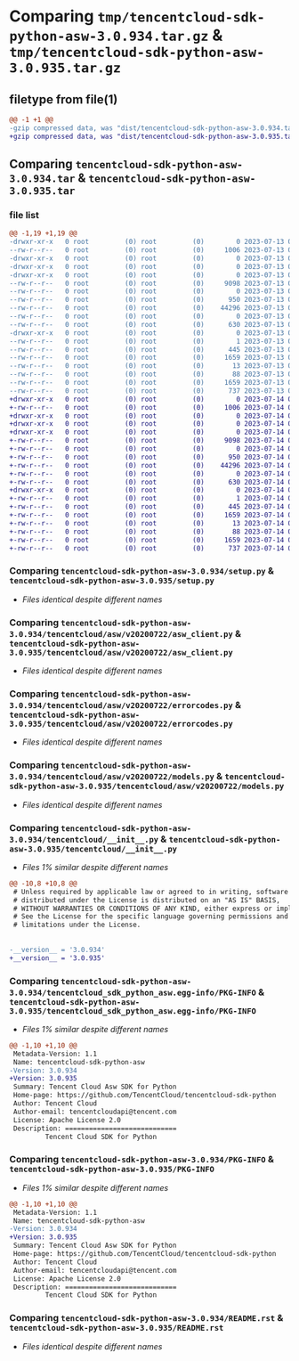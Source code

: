 # Comparing `tmp/tencentcloud-sdk-python-asw-3.0.934.tar.gz` & `tmp/tencentcloud-sdk-python-asw-3.0.935.tar.gz`

## filetype from file(1)

```diff
@@ -1 +1 @@
-gzip compressed data, was "dist/tencentcloud-sdk-python-asw-3.0.934.tar", last modified: Thu Jul 13 00:15:09 2023, max compression
+gzip compressed data, was "dist/tencentcloud-sdk-python-asw-3.0.935.tar", last modified: Fri Jul 14 00:16:45 2023, max compression
```

## Comparing `tencentcloud-sdk-python-asw-3.0.934.tar` & `tencentcloud-sdk-python-asw-3.0.935.tar`

### file list

```diff
@@ -1,19 +1,19 @@
-drwxr-xr-x   0 root         (0) root         (0)        0 2023-07-13 00:15:09.000000 tencentcloud-sdk-python-asw-3.0.934/
--rw-r--r--   0 root         (0) root         (0)     1006 2023-07-13 00:15:09.000000 tencentcloud-sdk-python-asw-3.0.934/setup.py
-drwxr-xr-x   0 root         (0) root         (0)        0 2023-07-13 00:15:09.000000 tencentcloud-sdk-python-asw-3.0.934/tencentcloud/
-drwxr-xr-x   0 root         (0) root         (0)        0 2023-07-13 00:15:09.000000 tencentcloud-sdk-python-asw-3.0.934/tencentcloud/asw/
-drwxr-xr-x   0 root         (0) root         (0)        0 2023-07-13 00:15:09.000000 tencentcloud-sdk-python-asw-3.0.934/tencentcloud/asw/v20200722/
--rw-r--r--   0 root         (0) root         (0)     9098 2023-07-13 00:15:09.000000 tencentcloud-sdk-python-asw-3.0.934/tencentcloud/asw/v20200722/asw_client.py
--rw-r--r--   0 root         (0) root         (0)        0 2023-07-13 00:15:09.000000 tencentcloud-sdk-python-asw-3.0.934/tencentcloud/asw/v20200722/__init__.py
--rw-r--r--   0 root         (0) root         (0)      950 2023-07-13 00:15:09.000000 tencentcloud-sdk-python-asw-3.0.934/tencentcloud/asw/v20200722/errorcodes.py
--rw-r--r--   0 root         (0) root         (0)    44296 2023-07-13 00:15:09.000000 tencentcloud-sdk-python-asw-3.0.934/tencentcloud/asw/v20200722/models.py
--rw-r--r--   0 root         (0) root         (0)        0 2023-07-13 00:15:09.000000 tencentcloud-sdk-python-asw-3.0.934/tencentcloud/asw/__init__.py
--rw-r--r--   0 root         (0) root         (0)      630 2023-07-13 00:15:09.000000 tencentcloud-sdk-python-asw-3.0.934/tencentcloud/__init__.py
-drwxr-xr-x   0 root         (0) root         (0)        0 2023-07-13 00:15:09.000000 tencentcloud-sdk-python-asw-3.0.934/tencentcloud_sdk_python_asw.egg-info/
--rw-r--r--   0 root         (0) root         (0)        1 2023-07-13 00:15:09.000000 tencentcloud-sdk-python-asw-3.0.934/tencentcloud_sdk_python_asw.egg-info/dependency_links.txt
--rw-r--r--   0 root         (0) root         (0)      445 2023-07-13 00:15:09.000000 tencentcloud-sdk-python-asw-3.0.934/tencentcloud_sdk_python_asw.egg-info/SOURCES.txt
--rw-r--r--   0 root         (0) root         (0)     1659 2023-07-13 00:15:09.000000 tencentcloud-sdk-python-asw-3.0.934/tencentcloud_sdk_python_asw.egg-info/PKG-INFO
--rw-r--r--   0 root         (0) root         (0)       13 2023-07-13 00:15:09.000000 tencentcloud-sdk-python-asw-3.0.934/tencentcloud_sdk_python_asw.egg-info/top_level.txt
--rw-r--r--   0 root         (0) root         (0)       88 2023-07-13 00:15:09.000000 tencentcloud-sdk-python-asw-3.0.934/setup.cfg
--rw-r--r--   0 root         (0) root         (0)     1659 2023-07-13 00:15:09.000000 tencentcloud-sdk-python-asw-3.0.934/PKG-INFO
--rw-r--r--   0 root         (0) root         (0)      737 2023-07-13 00:15:09.000000 tencentcloud-sdk-python-asw-3.0.934/README.rst
+drwxr-xr-x   0 root         (0) root         (0)        0 2023-07-14 00:16:45.000000 tencentcloud-sdk-python-asw-3.0.935/
+-rw-r--r--   0 root         (0) root         (0)     1006 2023-07-14 00:16:45.000000 tencentcloud-sdk-python-asw-3.0.935/setup.py
+drwxr-xr-x   0 root         (0) root         (0)        0 2023-07-14 00:16:45.000000 tencentcloud-sdk-python-asw-3.0.935/tencentcloud/
+drwxr-xr-x   0 root         (0) root         (0)        0 2023-07-14 00:16:45.000000 tencentcloud-sdk-python-asw-3.0.935/tencentcloud/asw/
+drwxr-xr-x   0 root         (0) root         (0)        0 2023-07-14 00:16:45.000000 tencentcloud-sdk-python-asw-3.0.935/tencentcloud/asw/v20200722/
+-rw-r--r--   0 root         (0) root         (0)     9098 2023-07-14 00:16:45.000000 tencentcloud-sdk-python-asw-3.0.935/tencentcloud/asw/v20200722/asw_client.py
+-rw-r--r--   0 root         (0) root         (0)        0 2023-07-14 00:16:45.000000 tencentcloud-sdk-python-asw-3.0.935/tencentcloud/asw/v20200722/__init__.py
+-rw-r--r--   0 root         (0) root         (0)      950 2023-07-14 00:16:45.000000 tencentcloud-sdk-python-asw-3.0.935/tencentcloud/asw/v20200722/errorcodes.py
+-rw-r--r--   0 root         (0) root         (0)    44296 2023-07-14 00:16:45.000000 tencentcloud-sdk-python-asw-3.0.935/tencentcloud/asw/v20200722/models.py
+-rw-r--r--   0 root         (0) root         (0)        0 2023-07-14 00:16:45.000000 tencentcloud-sdk-python-asw-3.0.935/tencentcloud/asw/__init__.py
+-rw-r--r--   0 root         (0) root         (0)      630 2023-07-14 00:16:45.000000 tencentcloud-sdk-python-asw-3.0.935/tencentcloud/__init__.py
+drwxr-xr-x   0 root         (0) root         (0)        0 2023-07-14 00:16:45.000000 tencentcloud-sdk-python-asw-3.0.935/tencentcloud_sdk_python_asw.egg-info/
+-rw-r--r--   0 root         (0) root         (0)        1 2023-07-14 00:16:45.000000 tencentcloud-sdk-python-asw-3.0.935/tencentcloud_sdk_python_asw.egg-info/dependency_links.txt
+-rw-r--r--   0 root         (0) root         (0)      445 2023-07-14 00:16:45.000000 tencentcloud-sdk-python-asw-3.0.935/tencentcloud_sdk_python_asw.egg-info/SOURCES.txt
+-rw-r--r--   0 root         (0) root         (0)     1659 2023-07-14 00:16:45.000000 tencentcloud-sdk-python-asw-3.0.935/tencentcloud_sdk_python_asw.egg-info/PKG-INFO
+-rw-r--r--   0 root         (0) root         (0)       13 2023-07-14 00:16:45.000000 tencentcloud-sdk-python-asw-3.0.935/tencentcloud_sdk_python_asw.egg-info/top_level.txt
+-rw-r--r--   0 root         (0) root         (0)       88 2023-07-14 00:16:45.000000 tencentcloud-sdk-python-asw-3.0.935/setup.cfg
+-rw-r--r--   0 root         (0) root         (0)     1659 2023-07-14 00:16:45.000000 tencentcloud-sdk-python-asw-3.0.935/PKG-INFO
+-rw-r--r--   0 root         (0) root         (0)      737 2023-07-14 00:16:45.000000 tencentcloud-sdk-python-asw-3.0.935/README.rst
```

### Comparing `tencentcloud-sdk-python-asw-3.0.934/setup.py` & `tencentcloud-sdk-python-asw-3.0.935/setup.py`

 * *Files identical despite different names*

### Comparing `tencentcloud-sdk-python-asw-3.0.934/tencentcloud/asw/v20200722/asw_client.py` & `tencentcloud-sdk-python-asw-3.0.935/tencentcloud/asw/v20200722/asw_client.py`

 * *Files identical despite different names*

### Comparing `tencentcloud-sdk-python-asw-3.0.934/tencentcloud/asw/v20200722/errorcodes.py` & `tencentcloud-sdk-python-asw-3.0.935/tencentcloud/asw/v20200722/errorcodes.py`

 * *Files identical despite different names*

### Comparing `tencentcloud-sdk-python-asw-3.0.934/tencentcloud/asw/v20200722/models.py` & `tencentcloud-sdk-python-asw-3.0.935/tencentcloud/asw/v20200722/models.py`

 * *Files identical despite different names*

### Comparing `tencentcloud-sdk-python-asw-3.0.934/tencentcloud/__init__.py` & `tencentcloud-sdk-python-asw-3.0.935/tencentcloud/__init__.py`

 * *Files 1% similar despite different names*

```diff
@@ -10,8 +10,8 @@
 # Unless required by applicable law or agreed to in writing, software
 # distributed under the License is distributed on an "AS IS" BASIS,
 # WITHOUT WARRANTIES OR CONDITIONS OF ANY KIND, either express or implied.
 # See the License for the specific language governing permissions and
 # limitations under the License.
 
 
-__version__ = '3.0.934'
+__version__ = '3.0.935'
```

### Comparing `tencentcloud-sdk-python-asw-3.0.934/tencentcloud_sdk_python_asw.egg-info/PKG-INFO` & `tencentcloud-sdk-python-asw-3.0.935/tencentcloud_sdk_python_asw.egg-info/PKG-INFO`

 * *Files 1% similar despite different names*

```diff
@@ -1,10 +1,10 @@
 Metadata-Version: 1.1
 Name: tencentcloud-sdk-python-asw
-Version: 3.0.934
+Version: 3.0.935
 Summary: Tencent Cloud Asw SDK for Python
 Home-page: https://github.com/TencentCloud/tencentcloud-sdk-python
 Author: Tencent Cloud
 Author-email: tencentcloudapi@tencent.com
 License: Apache License 2.0
 Description: ============================
         Tencent Cloud SDK for Python
```

### Comparing `tencentcloud-sdk-python-asw-3.0.934/PKG-INFO` & `tencentcloud-sdk-python-asw-3.0.935/PKG-INFO`

 * *Files 1% similar despite different names*

```diff
@@ -1,10 +1,10 @@
 Metadata-Version: 1.1
 Name: tencentcloud-sdk-python-asw
-Version: 3.0.934
+Version: 3.0.935
 Summary: Tencent Cloud Asw SDK for Python
 Home-page: https://github.com/TencentCloud/tencentcloud-sdk-python
 Author: Tencent Cloud
 Author-email: tencentcloudapi@tencent.com
 License: Apache License 2.0
 Description: ============================
         Tencent Cloud SDK for Python
```

### Comparing `tencentcloud-sdk-python-asw-3.0.934/README.rst` & `tencentcloud-sdk-python-asw-3.0.935/README.rst`

 * *Files identical despite different names*

